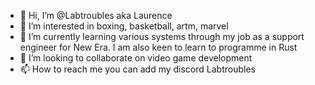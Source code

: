 - 👋 Hi, I’m @Labtroubles aka Laurence
- 👀 I’m interested in boxing, basketball, artm, marvel  
- 🌱 I’m currently learning various systems through my job as a support engineer for New Era. I am also keen to learn to programme in Rust
- 💞️ I’m looking to collaborate on video game development
- 📫 How to reach me you can add my discord Labtroubles

<!---
Labtroubles/Labtroubles is a ✨ special ✨ repository because its `README.md` (this file) appears on your GitHub profile.
You can click the Preview link to take a look at your changes.
--->
